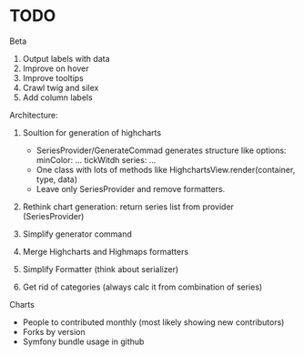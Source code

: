 TODO
==============

Beta

1. Output labels with data
1. Improve on hover
1. Improve tooltips
1. Crawl twig and silex
1. Add column labels

Architecture:

1. Soultion for generation of highcharts
    * SeriesProvider/GenerateCommad generates structure like
      options:
            minColor: ...
            tickWitdh
      series:
            ...
    * One class with lots of methods like
        HighchartsView.render(container, type, data)
    * Leave only SeriesProvider and remove formatters.
      
      
1. Rethink chart generation: return series list from provider 
   (SeriesProvider)
2. Simplify generator command
2. Merge Highcharts and Highmaps formatters
3. Simplify Formatter (think about serializer)
4. Get rid of categories (always calc it from combination of series)


Charts

- People to contributed monthly (most likely showing new contributors)
- Forks by version
- Symfony bundle usage in github
